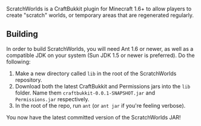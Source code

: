 ScratchWorlds is a CraftBukkit plugin for Minecraft 1.6+ to allow players to create "scratch" worlds, or temporary areas that are regenerated regularly.

## Building

In order to build ScratchWorlds, you will need Ant 1.6 or newer, as well as a compatible JDK on your system (Sun JDK 1.5 or newer is preferred). Do the following:

1. Make a new directory called `lib` in the root of the ScratchWorlds repository.
2. Download both the latest CraftBukkit and Permissions jars into the `lib` folder. Name them `craftbukkit-0.0.1-SNAPSHOT.jar` and `Permissions.jar` respectively.
3. In the root of the repo, run `ant` (or `ant jar` if you're feeling verbose).

You now have the latest committed version of the ScratchWorlds JAR!
